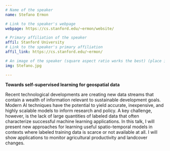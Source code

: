 ```yaml
---
# Name of the speaker
name: Stefano Ermon

# Link to the speaker's webpage
webpage: https://cs.stanford.edu/~ermon/website/

# Primary affiliation of the speaker
affil: Stanford University
# Link to the speaker's primary affiliation
affil_link: https://cs.stanford.edu/~ermon/

# An image of the speaker (square aspect ratio works the best) (place in the `assets/img/speakers` directory)
img: Stefano.jpg

---
```


<!-- Whatever you write below will show up as the speaker's bio -->
**Towards self-supervised learning for geospatial data**  

Recent technological developments are creating new data streams that contain a wealth of information relevant to sustainable development goals. Modern AI techniques have the potential to yield accurate, inexpensive, and highly scalable models to inform research and policy. A key challenge, however, is the lack of large quantities of labeled data that often characterize successful machine learning applications. In this talk, I will present new approaches for learning useful spatio-temporal models in contexts where labeled training data is scarce or not available at all. I will show applications to monitor agricultural productivity and landcover changes.
